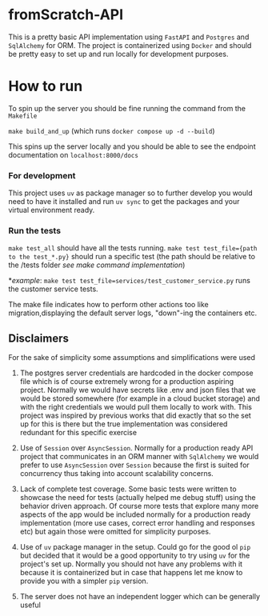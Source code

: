 # fromScratch-API

This is a pretty basic API implementation using `FastAPI` and `Postgres` and `SqlAlchemy` for ORM. The project is containerized using `Docker` and should be pretty easy to set up and run locally for development purposes.

# How to run 
To spin up the server you should be fine running the command from the `Makefile`

`make build_and_up` (which runs `docker compose up -d --build`)

This spins up the server locally and you should be able to see the endpoint
documentation on `localhost:8000/docs`

### For development
This project uses `uv` as package manager so to further develop you would need to have it installed and run `uv sync` to get the packages and your virtual environment ready. 

### Run the tests
`make test_all` should have all the tests running.
`make test test_file={path to the test_*.py}` should run a specific test (the path should be relative to the /tests folder *see make command implementation*)

**example*: `make test test_file=services/test_customer_service.py` runs the customer service tests.

The make file indicates how to perform other actions too like migration,displaying the default server logs, "down"-ing the containers etc.

## Disclaimers
For the sake of simplicity some assumptions and simplifications were used

1. The postgres server credentials are hardcoded in the docker compose file
which is of course extremely wrong for a production aspiring project. Normally we would have secrets like .env and json files that we would 
be stored somewhere (for example in a cloud bucket storage) and with the 
right credentials we would pull them locally to work with. This project was inspired by previous works that did exactly that so the set up for this
is there but the true implementation was considered redundant for this specific exercise

2. Use of `Session` over `AsyncSession`. Normally for a production ready 
API project that communicates in an ORM manner with `SqlAlchemy` we would prefer to use `AsyncSession` over `Session` because the first is suited for concurrency thus taking into account scalability concerns.

3. Lack of complete test coverage. Some basic tests were written to showcase the need for tests (actually helped me debug stuff) using the behavior driven approach. Of course more tests that explore many more aspects of the app would be included normally for a production ready implementation (more use cases, correct error handling and responses etc)
but again those were omitted for simplicity purposes.

4. Use of `uv` package manager in the setup. Could go for the good ol `pip`
but decided that it would be a good opportunity to try using `uv` for the project's set up. Normally you should not have any problems with it because it is containerized but in case that happens let me know to provide you with a simpler `pip` version.


5. The server does not have an independent logger which can be generally useful
